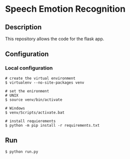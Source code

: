 # Speech Emotion Recognition
## Description
This repository allows the code for the flask app.
## Configuration
### Local configuration
```shell script
# create the virtual environment
$ virtualenv --no-site-packages venv

# set the enironment
# UNIX
$ source venv/bin/activate

# Windows
$ venv/Scripts/activate.bat

# install requierements
$ python -m pip install -r requirements.txt
```

## Run
```shell script
$ python run.py
```